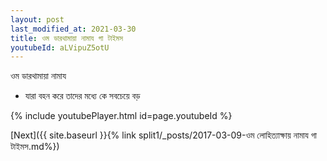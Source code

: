 ```yaml
---
layout: post
last_modified_at: 2021-03-30
title: ওম ডারথামায়া নামায গা টাইমস
youtubeId: aLVipuZ5otU
---
```

 
 
 ওম ডারথামায়া নামায  
 
 -  যারা বহন করে তাদের মধ্যে কে সবচেয়ে বড় 
 
  
 
  
 
 
 
 
 
 


{% include youtubePlayer.html id=page.youtubeId %}
 
[Next]({{ site.baseurl }}{% link  split1/_posts/2017-03-09-ওম লোহিত্যাক্ষায় নামায গা টাইমস.md%})
 
